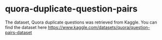# quora-duplicate-question-pairs

The dataset, Quora duplicate questions was retrieved from Kaggle. 
You can find the dataset here  https://www.kaggle.com/datasets/quora/question-pairs-dataset
